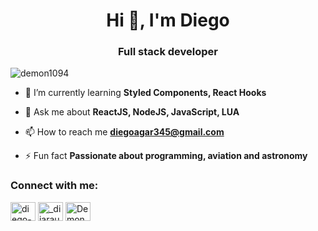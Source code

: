 <h1 align="center">Hi 👋, I'm Diego</h1>
<h3 align="center">Full stack developer</h3>

<p align="left"> <img src="https://komarev.com/ghpvc/?username=demon1094&label=Profile%20views&color=0e75b6&style=flat" alt="demon1094" /> </p>

- 🌱 I’m currently learning **Styled Components, React Hooks**

- 💬 Ask me about **ReactJS, NodeJS, JavaScript, LUA**

- 📫 How to reach me **diegoagar345@gmail.com**

- ⚡ Fun fact **Passionate about programming, aviation and astronomy**

<h3 align="left">Connect with me:</h3>
<p align="left">
<a href="https://linkedin.com/in/diego-araujo-474780258" target="blank"><img align="center" src="https://raw.githubusercontent.com/rahuldkjain/github-profile-readme-generator/master/src/images/icons/Social/linked-in-alt.svg" alt="diego-araujo-474780258" height="30" width="40" /></a>
<a href="https://instagram.com/_diiaraujoo" target="blank"><img align="center" src="https://raw.githubusercontent.com/rahuldkjain/github-profile-readme-generator/master/src/images/icons/Social/instagram.svg" alt="_diiaraujoo" height="30" width="40" /></a>
<a href="https://discord.gg/Demonn#8821" target="blank"><img align="center" src="https://raw.githubusercontent.com/rahuldkjain/github-profile-readme-generator/master/src/images/icons/Social/discord.svg" alt="Demonn#8821" height="30" width="40" /></a>
</p>
